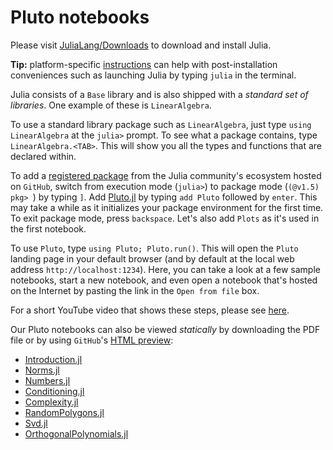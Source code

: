 # Pluto notebooks

Please visit [JuliaLang/Downloads](https://julialang.org/downloads/) to download and install Julia.

**Tip:** platform-specific [instructions](https://julialang.org/downloads/platform/) can help with post-installation conveniences such as launching Julia by typing `julia` in the terminal.

Julia consists of a `Base` library and is also shipped with a *standard set of libraries*. One example of these is `LinearAlgebra`.

To use a standard library package such as `LinearAlgebra`, just type `using LinearAlgebra` at the `julia>` prompt. To see what a package contains, type `LinearAlgebra.<TAB>`. This will show you all the types and functions that are declared within.

To add a [registered package](https://github.com/JuliaRegistries/General) from the Julia community's ecosystem hosted on `GitHub`, switch from execution mode (`julia>`) to package mode (`(@v1.5) pkg> `) by typing `]`. Add [Pluto.jl](https://github.com/fonsp/Pluto.jl) by typing `add Pluto` followed by `enter`. This may take a while as it initializes your package environment for the first time. To exit package mode, press `backspace`. Let's also add `Plots` as it's used in the first notebook.

To use `Pluto`, type `using Pluto; Pluto.run()`. This will open the `Pluto` landing page in your default browser (and by default at the local web address `http://localhost:1234`). Here, you can take a look at a few sample notebooks, start a new notebook, and even open a notebook that's hosted on the Internet by pasting the link in the `Open from file` box.

For a short YouTube video that shows these steps, please see [here](https://m.youtube.com/watch?v=OOjKEgbt8AI).

Our Pluto notebooks can also be viewed *statically* by downloading the PDF file or by using `GitHub`'s [HTML preview](https://htmlpreview.github.io):

- [Introduction.jl](https://htmlview.glitch.me?https://github.com/MikaelSlevinsky/MATH2160/blob/master/notebooks/Introduction.jl.html)
- [Norms.jl](https://htmlview.glitch.me?https://github.com/MikaelSlevinsky/MATH2160/blob/master/notebooks/Norms.jl.html)
- [Numbers.jl](https://htmlview.glitch.me?https://github.com/MikaelSlevinsky/MATH2160/blob/master/notebooks/Numbers.jl.html)
- [Conditioning.jl](https://htmlview.glitch.me?https://github.com/MikaelSlevinsky/MATH2160/blob/master/notebooks/Conditioning.jl.html)
- [Complexity.jl](https://htmlview.glitch.me?https://github.com/MikaelSlevinsky/MATH2160/blob/master/notebooks/Complexity.jl.html)
- [RandomPolygons.jl](https://htmlview.glitch.me?https://github.com/MikaelSlevinsky/MATH2160/blob/master/notebooks/RandomPolygons.jl.html)
- [Svd.jl](https://htmlview.glitch.me?https://github.com/MikaelSlevinsky/MATH2160/blob/master/notebooks/Svd.jl.html)
- [OrthogonalPolynomials.jl](https://htmlview.glitch.me?https://github.com/MikaelSlevinsky/MATH2160/blob/master/notebooks/OrthogonalPolynomials.jl.html)
